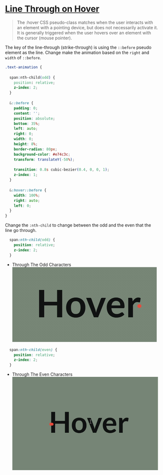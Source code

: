 # [Line Through on Hover](https://developer.mozilla.org/en-US/docs/Web/CSS/:hover)

>The :hover CSS pseudo-class matches when the user interacts with an element with a pointing device, but does not necessarily activate it. It is generally triggered when the user hovers over an element with the cursor (mouse pointer).

The key of the line-through (strike-through) is using the `::before` pseudo element as the line. Change make the animation based on the `right` and `width` of `::before`.

```css
.text-animation {

  span:nth-child(odd) {
    position: relative;
    z-index: 2;
  }

  &::before {
    padding: 0;
    content: '';
    position: absolute;
    bottom: 35%;
    left: auto;
    right: 0;
    width: 0;
    height: 8%;
    border-radius: 80px;
    background-color: #e74c3c;
    transform: translateY(-50%);

    transition: 0.8s cubic-bezier(0.4, 0, 0, 1);
    z-index: 1;
  }

  &:hover::before {
    width: 100%;
    right: auto;
    left: 0;
  }
}
```

Change the `:nth-child` to change between the odd and the even that the line go through.

```css
  span:nth-child(odd) {
    position: relative;
    z-index: 2;
  }
```

- Through The Odd Characters
![The odd](./odd.gif)

```css
  span:nth-child(even) {
    position: relative;
    z-index: 2;
  }
```

- Through The Even Characters
![The even](./even.gif)
